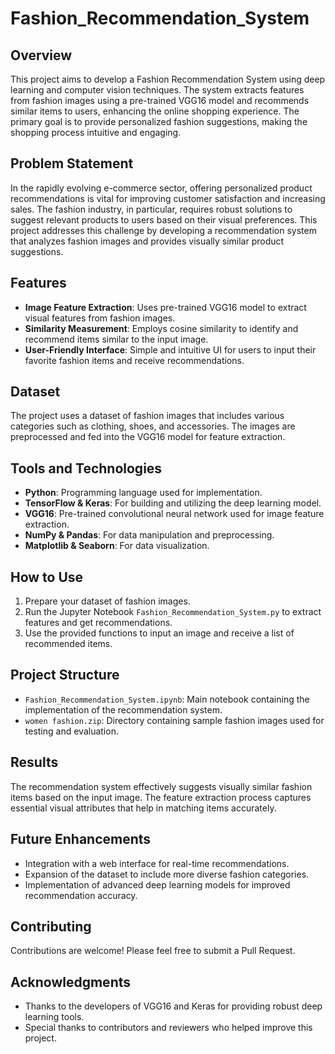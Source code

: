 # Fashion_Recommendation_System

## Overview

This project aims to develop a Fashion Recommendation System using deep learning and computer vision techniques. The system extracts features from fashion images using a pre-trained VGG16 model and recommends similar items to users, enhancing the online shopping experience. The primary goal is to provide personalized fashion suggestions, making the shopping process intuitive and engaging.

## Problem Statement

In the rapidly evolving e-commerce sector, offering personalized product recommendations is vital for improving customer satisfaction and increasing sales. The fashion industry, in particular, requires robust solutions to suggest relevant products to users based on their visual preferences. This project addresses this challenge by developing a recommendation system that analyzes fashion images and provides visually similar product suggestions.

## Features

- **Image Feature Extraction**: Uses pre-trained VGG16 model to extract visual features from fashion images.
- **Similarity Measurement**: Employs cosine similarity to identify and recommend items similar to the input image.
- **User-Friendly Interface**: Simple and intuitive UI for users to input their favorite fashion items and receive recommendations.

## Dataset

The project uses a dataset of fashion images that includes various categories such as clothing, shoes, and accessories. The images are preprocessed and fed into the VGG16 model for feature extraction.

## Tools and Technologies

- **Python**: Programming language used for implementation.
- **TensorFlow & Keras**: For building and utilizing the deep learning model.
- **VGG16**: Pre-trained convolutional neural network used for image feature extraction.
- **NumPy & Pandas**: For data manipulation and preprocessing.
- **Matplotlib & Seaborn**: For data visualization.

## How to Use

1. Prepare your dataset of fashion images.
2. Run the Jupyter Notebook `Fashion_Recommendation_System.py` to extract features and get recommendations.
3. Use the provided functions to input an image and receive a list of recommended items.

## Project Structure

- `Fashion_Recommendation_System.ipynb`: Main notebook containing the implementation of the recommendation system.
- `women fashion.zip`: Directory containing sample fashion images used for testing and evaluation.

## Results

The recommendation system effectively suggests visually similar fashion items based on the input image. The feature extraction process captures essential visual attributes that help in matching items accurately.

## Future Enhancements

- Integration with a web interface for real-time recommendations.
- Expansion of the dataset to include more diverse fashion categories.
- Implementation of advanced deep learning models for improved recommendation accuracy.

## Contributing

Contributions are welcome! Please feel free to submit a Pull Request.

## Acknowledgments

- Thanks to the developers of VGG16 and Keras for providing robust deep learning tools.
- Special thanks to contributors and reviewers who helped improve this project.
